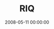---
layout: series
series: "RIQ"
permalink: "/riq/"
title: "RIQ"
date: 2008-05-11 00:00:00
endDate: 2008-06-01 00:00:00
description: "Relationships don't just \"happen,\" and we're not just born with \"relational intelligence.\" Relationships take some intentional work, and skills that can be learned. Join us in May for ideas on bumping up your own Relational Intelligence Quotient and creating healthy relationships (and not just the k-i-s-s-i-n-g sort)."
src: "http://s3.amazonaws.com/crossroads-media/images/RIQ_90x90.gif"
---